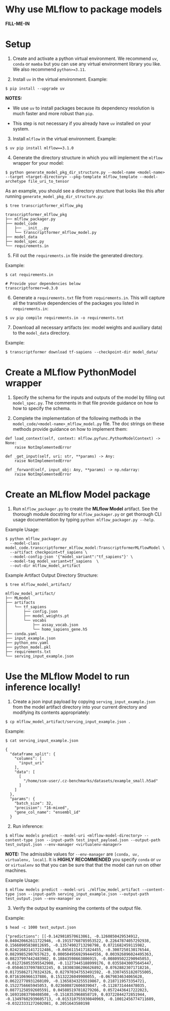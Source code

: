 # Why use MLflow to package models
**FILL-ME-IN**

# Setup
1. Create and activate a python virtual environment. We recommend `uv`, `conda` or `mamba` but you can use any virtual environment library you like. We also recommend `python>=3.11`.

2. Install `uv` in the virtual environment. Example:

```
$ pip install --upgrade uv 
```

**NOTES:**

- We use `uv` to install packages because its dependency resolution
is much faster and more robust than `pip`.

- This step is not necessary if you already have `uv` installed on your system.

3. Install `mlflow` in the virtual environment. Example:

```
$ uv pip install mlflow==3.1.0
```

4. Generate the directory structure in which you will implement the `mlflow` wrapper for your model:

```
$ python generate_model_pkg_dir_structure.py --model-name <model-name> --target <target-directory> --pkg-template mlflow_template --model-archetype file_uri_to_tensor
```

As an example, you should see a directory structure that looks like this after running `generate_model_pkg_dir_structure.py`:

```
$ tree transcriptformer_mlflow_pkg

transcriptformer_mlflow_pkg
├── mlflow_packager.py
├── model_code
│   ├── __init__.py
│   └── transcriptformer_mlflow_model.py
├── model_data
├── model_spec.py
└── requirements.in
```
5. Fill out the `requirements.in` file inside the generated directory.

Example:

```
$ cat requirements.in

# Provide your dependencies below
transcriptformer>=0.3.0
```

6. Generate a `requirements.txt` file from `requirements.in`. This will capture all the transitive dependencies of the packages you listed in `requirements.in`:

```
$ uv pip compile requirements.in -o requirements.txt
```

7. Download all necessary artifacts (ex: model weights and auxiliary data) to the `model_data` directory.

Example:

```
$ transcriptformer download tf-sapiens --checkpoint-dir model_data/
```

# Create a **MLflow PythonModel** wrapper
1. Specify the schema for the inputs and outputs of the model by filling out `model_spec.py`. The comments in that file provide guidance on how to how to specify the schema.

2. Complete the implementation of the following methods in the `model_code/<model-name>_mlflow_model.py` file. The doc strings on these methods provide guidance on how to implement them:

```
def load_context(self, context: mlflow.pyfunc.PythonModelContext) -> None:
    raise NotImplementedError

def _get_input(self, uri: str, **params) -> Any:
    raise NotImplementedError

def _forward(self, input_obj: Any, **params) -> np.ndarray:
    raise NotImplementedError
```

# Create an **MLflow Model** package
1. Run `mlflow_packager.py` to create the **MLflow Model** artifact. See the thorough module docstring for `mlflow_packager.py` or get thorough CLI usage documentation by typing `python mlflow_packager.py --help`.

Example Usage:

```
$ python mlflow_packager.py 
  --model-class model_code.transcriptformer_mlflow_model:TranscriptformerMLflowModel \
  --artifact checkpoint=tf_sapiens \
  --model-config-json '{"model_variant":"tf_sapiens"}' \
  --model-tag model_variant=tf_sapiens  \
  --out-dir mlflow_model_artifact
```

Example Artifact Output Directory Structure:

```
$ tree mlflow_model_artifact/

mlflow_model_artifact/
├── MLmodel
├── artifacts
│   └── tf_sapiens
│       ├── config.json
│       ├── model_weights.pt
│       └── vocabs
│           ├── assay_vocab.json
│           └── homo_sapiens_gene.h5
├── conda.yaml
├── input_example.json
├── python_env.yaml
├── python_model.pkl
├── requirements.txt
└── serving_input_example.json
```

# Use the **MLflow Model** to run inference locally!
1. Create a json input payload by copying `serving_input_example.json` from the model artifact directory into your current directory and modifying its contents appropriately:

```
$ cp mlflow_model_artifact/serving_input_example.json .
```

Example:

```
$ cat serving_input_example.json

{
  "dataframe_split": {
    "columns": [
      "input_uri"
    ],
    "data": [
      [
        "/home/ssm-user/.cz-benchmarks/datasets/example_small.h5ad"
      ]
    ]
  },
  "params": {
    "batch_size": 32,
    "precision": "16-mixed",
    "gene_col_name": "ensembl_id"
  }
```

2. Run inference:

```
$ mlflow models predict --model-uri <mlflow-model-directory> --content-type json --input-path test_input_payload.json --output-path test_output.json --env-manager <virtualenv-manager>
```

**NOTE:** The admissible values for `--env-manager` are `[conda, uv, virtualenv, local]`. It is **HIGHLY RECOMMENDED** you specify `conda` or `uv` or `virtualenv` so that you can be sure that that the model can run on other machines.

Example Usage:

```
$ mlflow models predict --model-uri ./mlflow_model_artifact --content-type json --input-path serving_input_example.json --output-path test_output.json --env-manager uv
``` 

3. Verify the output by examining the contents of the output file.

Example:

```
$ head -c 1000 test_output.json

{"predictions": [[-0.1429818570613861, -0.1260850429534912, 0.040420662611722946, -0.19157768785953522, 0.22647874057292938, 0.15660905838012695, -0.13574902713298798, 0.0721682459115982, 0.024216821417212486, -0.04561154171824455, -0.3007250130176544, 0.08299852907657623, 0.0005049569299444556, 0.003926896024495363, 0.08237997442483902, 0.18843598663806915, -0.008095022290945053, -0.012726053595542908, -0.11273445188999176, 0.03558430075645447, -0.050463370978832245, 0.18308386206626892, 0.07628823071718216, 0.017358627170324326, 0.027970347553491592, -0.33074551820755005, 0.0716106966137886, 0.15132226049900055, -0.0679834634065628, 0.06222778931260109, -0.13658343255519867, 0.2187119573354721, 0.1522756665945053, 0.023600872606039047, -0.1128731444478035, 0.08771258592605591, 0.045885197818279266, 0.05724436417222023, 0.16931083798408508, -0.1518353968858719, 0.03722844272851944, -0.13497602939605713, -0.015310755930840969, -0.10012456774711609, -0.03223331272602081, 0.2051643580198
```

